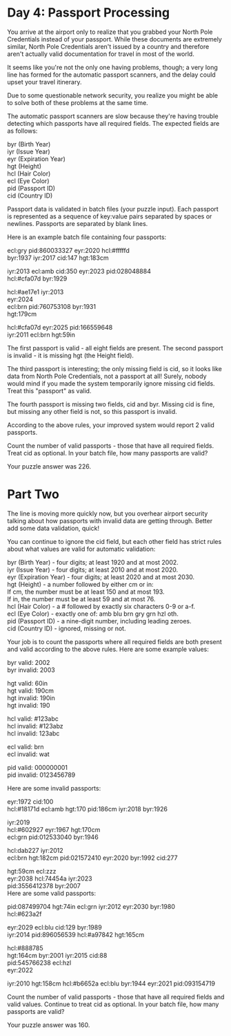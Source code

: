# Day 4: Passport Processing

You arrive at the airport only to realize that you grabbed your North Pole Credentials instead of your passport. While these documents are extremely similar, North Pole Credentials aren't issued by a country and therefore aren't actually valid documentation for travel in most of the world.

It seems like you're not the only one having problems, though; a very long line has formed for the automatic passport scanners, and the delay could upset your travel itinerary.

Due to some questionable network security, you realize you might be able to solve both of these problems at the same time.

The automatic passport scanners are slow because they're having trouble detecting which passports have all required fields. The expected fields are as follows:

byr (Birth Year)  
iyr (Issue Year)  
eyr (Expiration Year)  
hgt (Height)  
hcl (Hair Color)  
ecl (Eye Color)  
pid (Passport ID)  
cid (Country ID)  
  
Passport data is validated in batch files (your puzzle input). Each passport is represented as a sequence of key:value pairs separated by spaces or newlines. Passports are separated by blank lines.

Here is an example batch file containing four passports:

ecl:gry pid:860033327 eyr:2020 hcl:#fffffd  
byr:1937 iyr:2017 cid:147 hgt:183cm  
  
iyr:2013 ecl:amb cid:350 eyr:2023 pid:028048884  
hcl:#cfa07d byr:1929  
  
hcl:#ae17e1 iyr:2013  
eyr:2024  
ecl:brn pid:760753108 byr:1931  
hgt:179cm  
  
hcl:#cfa07d eyr:2025 pid:166559648  
iyr:2011 ecl:brn hgt:59in  
  
The first passport is valid - all eight fields are present. The second passport is invalid - it is missing hgt (the Height field).

The third passport is interesting; the only missing field is cid, so it looks like data from North Pole Credentials, not a passport at all! Surely, nobody would mind if you made the system temporarily ignore missing cid fields. Treat this "passport" as valid.

The fourth passport is missing two fields, cid and byr. Missing cid is fine, but missing any other field is not, so this passport is invalid.

According to the above rules, your improved system would report 2 valid passports.

Count the number of valid passports - those that have all required fields. Treat cid as optional. In your batch file, how many passports are valid?

Your puzzle answer was 226.

# Part Two 

The line is moving more quickly now, but you overhear airport security talking about how passports with invalid data are getting through. Better add some data validation, quick!

You can continue to ignore the cid field, but each other field has strict rules about what values are valid for automatic validation:

byr (Birth Year) - four digits; at least 1920 and at most 2002.  
iyr (Issue Year) - four digits; at least 2010 and at most 2020.  
eyr (Expiration Year) - four digits; at least 2020 and at most 2030.  
hgt (Height) - a number followed by either cm or in:  
If cm, the number must be at least 150 and at most 193.  
If in, the number must be at least 59 and at most 76.  
hcl (Hair Color) - a # followed by exactly six characters 0-9 or a-f.  
ecl (Eye Color) - exactly one of: amb blu brn gry grn hzl oth.  
pid (Passport ID) - a nine-digit number, including leading zeroes.  
cid (Country ID) - ignored, missing or not.  

Your job is to count the passports where all required fields are both present and valid according to the above rules. Here are some example values:  

byr valid:   2002  
byr invalid: 2003  
  
hgt valid:   60in  
hgt valid:   190cm  
hgt invalid: 190in  
hgt invalid: 190  
  
hcl valid:   #123abc  
hcl invalid: #123abz  
hcl invalid: 123abc  
  
ecl valid:   brn  
ecl invalid: wat  
  
pid valid:   000000001  
pid invalid: 0123456789  
  
Here are some invalid passports:  
  
eyr:1972 cid:100  
hcl:#18171d ecl:amb hgt:170 pid:186cm iyr:2018 byr:1926  
  
iyr:2019  
hcl:#602927 eyr:1967 hgt:170cm  
ecl:grn pid:012533040 byr:1946  
  
hcl:dab227 iyr:2012  
ecl:brn hgt:182cm pid:021572410 eyr:2020 byr:1992 cid:277  
  
hgt:59cm ecl:zzz  
eyr:2038 hcl:74454a iyr:2023  
pid:3556412378 byr:2007  
Here are some valid passports:  
  
pid:087499704 hgt:74in ecl:grn iyr:2012 eyr:2030 byr:1980  
hcl:#623a2f  
  
eyr:2029 ecl:blu cid:129 byr:1989  
iyr:2014 pid:896056539 hcl:#a97842 hgt:165cm  
  
hcl:#888785  
hgt:164cm byr:2001 iyr:2015 cid:88  
pid:545766238 ecl:hzl  
eyr:2022  
  
iyr:2010 hgt:158cm hcl:#b6652a ecl:blu byr:1944 eyr:2021 pid:093154719  
  
Count the number of valid passports - those that have all required fields and valid values. Continue to treat cid as optional. In your batch file, how many passports are valid?

Your puzzle answer was 160.